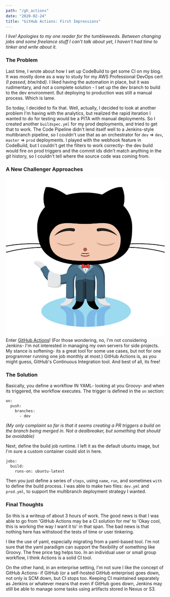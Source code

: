 ```yaml
---
path: "/gh_actions"
date: "2020-02-24"
title: "GitHub Actions: First Impressions"
---
```


_I live! Apologies to my one reader for the tumbleweeds. Between changing jobs and some freelance stuff I can't talk about yet, I haven't had time to tinker and write about it._

### The Problem

Last time, I wrote about how I set up CodeBuild to get some CI on my blog. It was mostly done as a way to study for my AWS Professional DevOps cert _(I passed, btw/nbd)_. I liked having the automation in place, but it was rudimentary, and not a complete solution - I set up the dev branch to build to the dev environment. But deploying to production was still a manual process. Which is lame. 

So today, I decided to fix that. Well, actually, I decided to look at another problem I'm having with the analytics, but realized the rapid iteration I wanted to do for testing would be a PITA with manual deployments. So I created another `buildspec.yml` for my prod deployments, and tried to get that to work. The Code Pipeline didn't lend itself well to a Jenkins-style multibranch pipeline, so I couldn't use that as an orchestrator for `dev` => `dev`, `master` => `prod` deployments. I played with the webhook feature in CodeBuild, but I couldn't get the filters to work correctly- the dev build would fire on prod triggers and the commit ids didn't match anything in the git history, so I couldn't tell where the source code was coming from. 

### A New Challenger Approaches

![GitHub Dressed as Jenkins.](../images/jenktocat.jpg)
Enter [GitHub Actions](https://github.com/features/actions)! (For those wondering, no, I'm not considering Jenkins- I'm not interested in managing my own servers for side projects. My stance is softening- its a great tool for some use cases, but not for one programmer running one job monthly at most.) GitHub Actions is, as you might guess, GitHub's Continuous Integration tool. And best of all, its free!

### The Solution

Basically, you define a workflow IN YAML- looking at you Groovy- and when its triggered, the workflow executes. The trigger is defined in the `on` section:
```
on: 
  push:
    branches: 
      - dev
```
_(My only complaint so far is that it seems creating a PR triggers a build on the branch being merged in. Not a dealbreaker, but something that should be avoidable)_

Next, define the build job runtime. I left it as the default ubuntu image, but I'm sure a custom container could slot in here. 
```
jobs:
  build:
    runs-on: ubuntu-latest
```
Then you just define a series of `steps`, using `name`, `run`, and sometimes `with` to define the build process. I was able to make two files: `dev.yml` and `prod.yml`,  to support the multibranch deployment strategy I wanted. 

### Final Thoughts

So this is a writeup of about 3 hours of work. The good news is that I was able to go from 'GitHub Actions may be a CI solution for me' to 'Okay cool, this is working the way I want it to' in that span. The bad news is that nothing here has withstood the tests of time or user tinkering. 

I like the use of yaml, especially migrating from a yaml-based tool. I'm not sure that the yaml paradigm can support the flexibility of something like Groovy. The free price tag helps too. In an individual user or small group workflow, I think Actions is a solid CI tool. 

On the other hand, in an enterprise setting, I'm not sure I like the concept of GitHub Actions- if GitHub (or a self-hosted GitHub enterprise) goes down, not only is SCM down, but CI stops too. Keeping CI maintained separately as Jenkins or whatever means that even if GitHub goes down, Jenkins may still be able to manage some tasks using artifacts stored in Nexus or S3. 